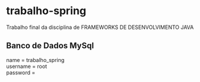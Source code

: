 # trabalho-spring
Trabalho final da disciplina de FRAMEWORKS DE DESENVOLVIMENTO JAVA

## Banco de Dados MySql
name = trabalho_spring <br>
username = root <br>
password = 